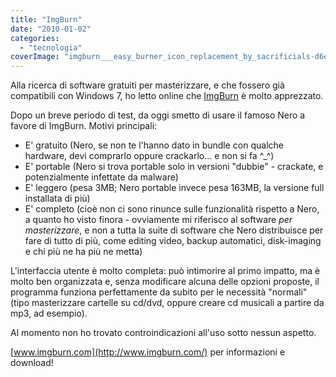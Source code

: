 ```yaml
---
title: "ImgBurn"
date: "2010-01-02"
categories: 
  - "tecnologia"
coverImage: "imgburn___easy_burner_icon_replacement_by_sacrificials-d6e4jin.png"
---
```


Alla ricerca di software gratuiti per masterizzare, e che fossero già compatibili con Windows 7, ho letto online che [ImgBurn](http://www.imgburn.com/) è molto apprezzato.

Dopo un breve periodo di test, da oggi smetto di usare il famoso Nero a favore di ImgBurn. Motivi principali:

- E' gratuito (Nero, se non te l'hanno dato in bundle con qualche hardware, devi comprarlo oppure crackarlo... e non si fa ^\_^)
- E' portable (Nero si trova portable solo in versioni "dubbie" - crackate, e potenzialmente infettate da malware)
- E' leggero (pesa 3MB; Nero portable invece pesa 163MB, la versione full installata di più)
- E' completo (cioè non ci sono rinunce sulle funzionalità rispetto a Nero, a quanto ho visto finora - ovviamente mi riferisco al software _per masterizzare_, e non a tutta la suite di software che Nero distribuisce per fare di tutto di più, come editing video, backup automatici, disk-imaging e chi più ne ha più ne metta)

L'interfaccia utente è molto completa: può intimorire al primo impatto, ma è molto ben organizzata e, senza modificare alcuna delle opzioni proposte, il programma funziona perfettamente da subito per le necessità "normali" (tipo masterizzare cartelle su cd/dvd, oppure creare cd musicali a partire da mp3, ad esempio).

Al momento non ho trovato controindicazioni all'uso sotto nessun aspetto.

[www.imgburn.com](http://www.imgburn.com/) per informazioni e download!
